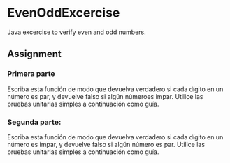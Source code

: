 # EvenOddExcercise
Java excercise to verify even and odd numbers.

## Assignment
### Primera parte
Escriba esta función de modo que devuelva verdadero si cada dígito en un número es par, y devuelve falso si algún númeroes impar.
Utilice las pruebas unitarias simples a continuación como guía.

### Segunda parte:
Escriba esta función de modo que devuelva verdadero si cada dígito en un número es impar, y devuelve falso si algún número es par.
Utilice las pruebas unitarias simples a continuación como guía.
